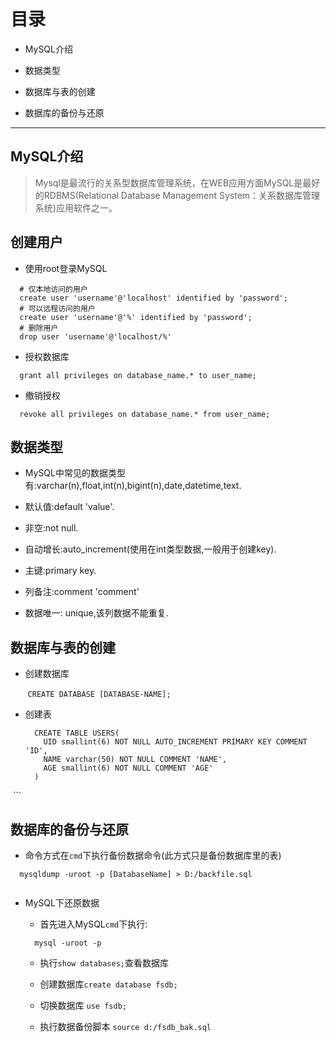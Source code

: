# 目录

- MySQL介绍

- 数据类型

- 数据库与表的创建

- 数据库的备份与还原

---

## MySQL介绍
  
> Mysql是最流行的关系型数据库管理系统，在WEB应用方面MySQL是最好的RDBMS(Relational Database Management System：关系数据库管理系统)应用软件之一。

## 创建用户
- 使用root登录MySQL
```
  # 仅本地访问的用户
  create user 'username'@'localhost' identified by 'password';
  # 可以远程访问的用户
  create user 'username'@'%' identified by 'password';
  # 删除用户
  drop user 'username'@'localhost/%'
```
- 授权数据库
```
  grant all privileges on database_name.* to user_name;
```
- 撤销授权
```
  revoke all privileges on database_name.* from user_name;
```

## 数据类型

- MySQL中常见的数据类型有:varchar(n),float,int(n),bigint(n),date,datetime,text.

- 默认值:default 'value'.

- 非空:not null.

- 自动增长:auto_increment(使用在int类型数据,一般用于创建key).

- 主键:primary key.

- 列备注:comment 'comment'

- 数据唯一: unique,该列数据不能重复.

## 数据库与表的创建

- 创建数据库

    
    ```
      CREATE DATABASE [DATABASE-NAME];
    ```
    
- 创建表

  ```
    CREATE TABLE USERS(
      UID smallint(6) NOT NULL AUTO_INCREMENT PRIMARY KEY COMMENT 'ID',
      NAME varchar(50) NOT NULL COMMENT 'NAME',
      AGE smallint(6) NOT NULL COMMENT 'AGE'
    ) 
  ```
## 数据库的备份与还原

- 命令方式在`cmd`下执行备份数据命令(此方式只是备份数据库里的表)

```
  mysqldump -uroot -p [DatabaseName] > D:/backfile.sql
  
```
- MySQL下还原数据

  - 首先进入MySQL`cmd`下执行: 
  ``` 
    mysql -uroot -p 
  ```
  
  
  - 执行`show databases;`查看数据库  
  
  - 创建数据库`create database fsdb;`
  
  - 切换数据库 `use fsdb;`  
  
  - 执行数据备份脚本 `source d:/fsdb_bak.sql`
